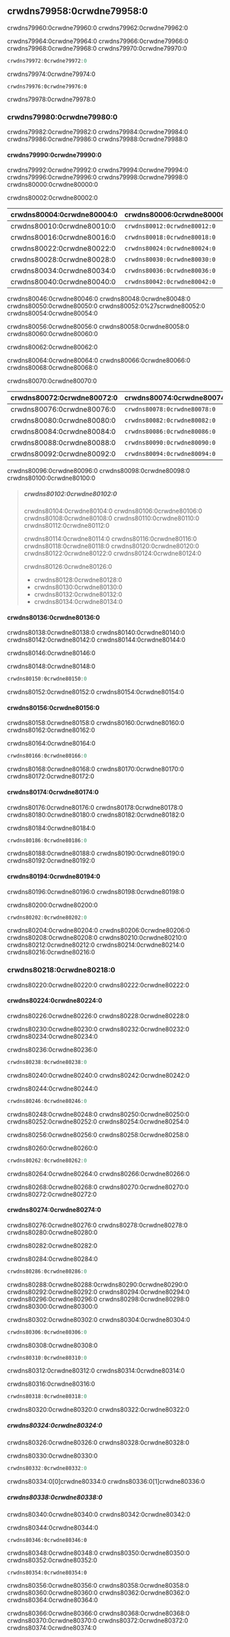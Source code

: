 ## crwdns79958:0crwdne79958:0

crwdns79960:0crwdne79960:0 crwdns79962:0crwdne79962:0

crwdns79964:0crwdne79964:0 crwdns79966:0crwdne79966:0 crwdns79968:0crwdne79968:0<!-- ignore --> crwdns79970:0crwdne79970:0

```rust
crwdns79972:0crwdne79972:0
```

crwdns79974:0crwdne79974:0

```console
crwdns79976:0crwdne79976:0
```

crwdns79978:0crwdne79978:0

### crwdns79980:0crwdne79980:0

crwdns79982:0crwdne79982:0 crwdns79984:0crwdne79984:0 crwdns79986:0crwdne79986:0 crwdns79988:0crwdne79988:0

#### crwdns79990:0crwdne79990:0

crwdns79992:0crwdne79992:0 crwdns79994:0crwdne79994:0 crwdns79996:0crwdne79996:0 crwdns79998:0crwdne79998:0 crwdns80000:0crwdne80000:0

<span class="caption">crwdns80002:0crwdne80002:0</span>

| crwdns80004:0crwdne80004:0 | crwdns80006:0crwdne80006:0   | crwdns80008:0crwdne80008:0   |
| -------------------------- | ---------------------------- | ---------------------------- |
| crwdns80010:0crwdne80010:0 | `crwdns80012:0crwdne80012:0` | `crwdns80014:0crwdne80014:0` |
| crwdns80016:0crwdne80016:0 | `crwdns80018:0crwdne80018:0` | `crwdns80020:0crwdne80020:0` |
| crwdns80022:0crwdne80022:0 | `crwdns80024:0crwdne80024:0` | `crwdns80026:0crwdne80026:0` |
| crwdns80028:0crwdne80028:0 | `crwdns80030:0crwdne80030:0` | `crwdns80032:0crwdne80032:0` |
| crwdns80034:0crwdne80034:0 | `crwdns80036:0crwdne80036:0` | `crwdns80038:0crwdne80038:0` |
| crwdns80040:0crwdne80040:0 | `crwdns80042:0crwdne80042:0` | `crwdns80044:0crwdne80044:0` |

crwdns80046:0crwdne80046:0 crwdns80048:0crwdne80048:0 crwdns80050:0crwdne80050:0 crwdns80052:0%27scrwdne80052:0<!-- ignore -->
crwdns80054:0crwdne80054:0

crwdns80056:0crwdne80056:0 crwdns80058:0crwdne80058:0 crwdns80060:0crwdne80060:0

crwdns80062:0crwdne80062:0

crwdns80064:0crwdne80064:0 crwdns80066:0crwdne80066:0 crwdns80068:0crwdne80068:0

<span class="caption">crwdns80070:0crwdne80070:0</span>

| crwdns80072:0crwdne80072:0 | crwdns80074:0crwdne80074:0   |
| -------------------------- | ---------------------------- |
| crwdns80076:0crwdne80076:0 | `crwdns80078:0crwdne80078:0` |
| crwdns80080:0crwdne80080:0 | `crwdns80082:0crwdne80082:0` |
| crwdns80084:0crwdne80084:0 | `crwdns80086:0crwdne80086:0` |
| crwdns80088:0crwdne80088:0 | `crwdns80090:0crwdne80090:0` |
| crwdns80092:0crwdne80092:0 | `crwdns80094:0crwdne80094:0` |

crwdns80096:0crwdne80096:0 crwdns80098:0crwdne80098:0 crwdns80100:0crwdne80100:0

> ##### crwdns80102:0crwdne80102:0
> 
> crwdns80104:0crwdne80104:0 crwdns80106:0crwdne80106:0 crwdns80108:0crwdne80108:0 crwdns80110:0crwdne80110:0<!-- ignore --> crwdns80112:0crwdne80112:0
> 
> crwdns80114:0crwdne80114:0 crwdns80116:0crwdne80116:0 crwdns80118:0crwdne80118:0 crwdns80120:0crwdne80120:0 crwdns80122:0crwdne80122:0 crwdns80124:0crwdne80124:0
> 
> crwdns80126:0crwdne80126:0
> 
> - crwdns80128:0crwdne80128:0
> - crwdns80130:0crwdne80130:0
> - crwdns80132:0crwdne80132:0
> - crwdns80134:0crwdne80134:0

#### crwdns80136:0crwdne80136:0

crwdns80138:0crwdne80138:0 crwdns80140:0crwdne80140:0 crwdns80142:0crwdne80142:0 crwdns80144:0crwdne80144:0

crwdns80146:0crwdne80146:0

<span class="filename">crwdns80148:0crwdne80148:0</span>

```rust
crwdns80150:0crwdne80150:0
```

crwdns80152:0crwdne80152:0 crwdns80154:0crwdne80154:0

#### crwdns80156:0crwdne80156:0

crwdns80158:0crwdne80158:0 crwdns80160:0crwdne80160:0 crwdns80162:0crwdne80162:0

<span class="filename">crwdns80164:0crwdne80164:0</span>

```rust
crwdns80166:0crwdne80166:0
```

crwdns80168:0crwdne80168:0 crwdns80170:0crwdne80170:0<!-- ignore --> crwdns80172:0crwdne80172:0

#### crwdns80174:0crwdne80174:0

crwdns80176:0crwdne80176:0 crwdns80178:0crwdne80178:0 crwdns80180:0crwdne80180:0 crwdns80182:0crwdne80182:0

<span class="filename">crwdns80184:0crwdne80184:0</span>

```rust
crwdns80186:0crwdne80186:0
```

crwdns80188:0crwdne80188:0 crwdns80190:0crwdne80190:0<!-- ignore --> crwdns80192:0crwdne80192:0

#### crwdns80194:0crwdne80194:0

crwdns80196:0crwdne80196:0 crwdns80198:0crwdne80198:0

<span class="filename">crwdns80200:0crwdne80200:0</span>

```rust
crwdns80202:0crwdne80202:0
```

crwdns80204:0crwdne80204:0 crwdns80206:0crwdne80206:0 crwdns80208:0crwdne80208:0 crwdns80210:0crwdne80210:0 crwdns80212:0crwdne80212:0 crwdns80214:0crwdne80214:0<!-- ignore --> crwdns80216:0crwdne80216:0

### crwdns80218:0crwdne80218:0

crwdns80220:0crwdne80220:0 crwdns80222:0crwdne80222:0

#### crwdns80224:0crwdne80224:0

crwdns80226:0crwdne80226:0 crwdns80228:0crwdne80228:0

crwdns80230:0crwdne80230:0 crwdns80232:0crwdne80232:0 crwdns80234:0crwdne80234:0

<span class="filename">crwdns80236:0crwdne80236:0</span>

```rust
crwdns80238:0crwdne80238:0
```

crwdns80240:0crwdne80240:0 crwdns80242:0crwdne80242:0

<span class="filename">crwdns80244:0crwdne80244:0</span>

```rust
crwdns80246:0crwdne80246:0
```

crwdns80248:0crwdne80248:0 crwdns80250:0crwdne80250:0 crwdns80252:0crwdne80252:0 crwdns80254:0crwdne80254:0

crwdns80256:0crwdne80256:0 crwdns80258:0crwdne80258:0

<span class="filename">crwdns80260:0crwdne80260:0</span>

```rust
crwdns80262:0crwdne80262:0
```

crwdns80264:0crwdne80264:0 crwdns80266:0crwdne80266:0

crwdns80268:0crwdne80268:0 crwdns80270:0crwdne80270:0 crwdns80272:0crwdne80272:0

#### crwdns80274:0crwdne80274:0

crwdns80276:0crwdne80276:0 crwdns80278:0crwdne80278:0 crwdns80280:0crwdne80280:0

crwdns80282:0crwdne80282:0

<span class="filename">crwdns80284:0crwdne80284:0</span>

```rust
crwdns80286:0crwdne80286:0
```

crwdns80288:0crwdne80288:0<!-- ignore -->crwdns80290:0crwdne80290:0 crwdns80292:0crwdne80292:0 crwdns80294:0crwdne80294:0 crwdns80296:0crwdne80296:0 crwdns80298:0crwdne80298:0<!-- ignore --> crwdns80300:0crwdne80300:0

crwdns80302:0crwdne80302:0 crwdns80304:0crwdne80304:0

```rust
crwdns80306:0crwdne80306:0
```

crwdns80308:0crwdne80308:0

```rust
crwdns80310:0crwdne80310:0
```

crwdns80312:0crwdne80312:0 crwdns80314:0crwdne80314:0

crwdns80316:0crwdne80316:0

```rust
crwdns80318:0crwdne80318:0
```

crwdns80320:0crwdne80320:0 crwdns80322:0crwdne80322:0

##### crwdns80324:0crwdne80324:0

crwdns80326:0crwdne80326:0 crwdns80328:0crwdne80328:0

<span class="filename">crwdns80330:0crwdne80330:0</span>

```rust
crwdns80332:0crwdne80332:0
```

crwdns80334:0[0]crwdne80334:0 crwdns80336:0[1]crwdne80336:0

##### crwdns80338:0crwdne80338:0

crwdns80340:0crwdne80340:0 crwdns80342:0crwdne80342:0

<span class="filename">crwdns80344:0crwdne80344:0</span>

```rust,ignore,panics
crwdns80346:0crwdne80346:0
```

crwdns80348:0crwdne80348:0 crwdns80350:0crwdne80350:0 crwdns80352:0crwdne80352:0

<!-- manual-regeneration
cd listings/ch03-common-programming-concepts/no-listing-15-invalid-array-access
cargo run
10
-->

```console
crwdns80354:0crwdne80354:0
```

crwdns80356:0crwdne80356:0 crwdns80358:0crwdne80358:0 crwdns80360:0crwdne80360:0 crwdns80362:0crwdne80362:0 crwdns80364:0crwdne80364:0

crwdns80366:0crwdne80366:0 crwdns80368:0crwdne80368:0 crwdns80370:0crwdne80370:0 crwdns80372:0crwdne80372:0
crwdns80374:0crwdne80374:0

